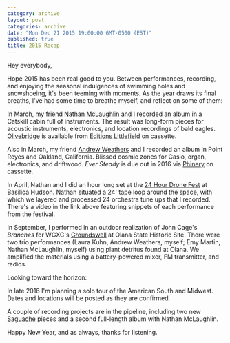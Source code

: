 ```yaml
---
category: archive
layout: post
categories: archive
date: "Mon Dec 21 2015 19:00:00 GMT-0500 (EST)"
published: true
title: 2015 Recap
---
```





Hey everybody,

Hope 2015 has been real good to you. Between performances, recording, and enjoying the seasonal indulgences of swimming holes and snowshoeing, it's been teeming with moments. As the year draws its final breaths, I've had some time to breathe myself, and reflect on some of them:

In March, my friend [Nathan McLaughlin](http://www.nathanmclaughlin.info/) and I recorded an album in a Catskill cabin full of instruments. The result was long-form pieces for acoustic instruments, electronics, and location recordings of bald eagles. [Olivebridge](https://fullspectrumrecords.bandcamp.com/album/olivebridge) is available from [Editions Littlefield](http://fullspectrumrecords.com/catalog/olivebridge) on cassette.

Also in March, my friend [Andrew Weathers](andrewweathers.com) and I recorded an album in Point Reyes and Oakland, California. Blissed cosmic zones for Casio, organ, electronics, and driftwood. _Ever Steady_ is due out in 2016 via [Phinery](http://www.phinery.net/) on cassette.

In April, Nathan and I did an hour long set at the [24 Hour Drone Fest](http://basilicahudson.tumblr.com/post/119854029156/24-hour-drone-experiments-in-sound-and-music) at Basilica Hudson. Nathan situated a 24' tape loop around the space, with which we layered and processed 24 orchestra tune ups that I recorded. There's a video in the link above featuring snippets of each performance from the festival.

In September, I performed in an outdoor realization of John Cage's _Branches_ for WGXC's [Groundswell](https://wavefarm.org/archive/09a6h6) at Olana State Historic Site. There were two trio performances (Laura Kuhn, Andrew Weathers, myself; Emy Martin, Nathan McLaughlin, myself) using plant detritus found at Olana. We amplified the materials using a battery-powered mixer, FM transmitter, and radios.

Looking toward the horizon:

In late 2016 I'm planning a solo tour of the American South and Midwest. Dates and locations will be posted as they are confirmed.

A couple of recording projects are in the pipeline, including two new [Saguache](http://www.aridradio.com/) pieces and a second full-length album with Nathan McLaughlin.

Happy New Year, and as always, thanks for listening.
